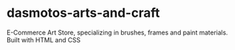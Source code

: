 # dasmotos-arts-and-craft
E-Commerce Art Store, specializing in brushes, frames and paint materials. Built with HTML and CSS
